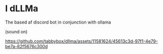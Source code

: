 # I dLLMa

The based af discord bot in conjunction with ollama

(sound on)

https://github.com/tabbybox/dllma/assets/11581624/45613c3d-97f1-4e79-be7a-82f5676c300d

